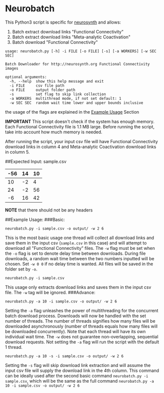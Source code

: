 # Neurobatch
This Python3 script is specific for [neurosynth](http://neurosynth.org/) and allows:

1. Batch extract download links "Functional Connectivity"
2. Batch extract download links "Meta-analytic Coactivation"
3. Batch download "Functional Connectivity"
````
usage: neurobatch.py [-h] -i FILE [-o FILE] [-s] [-a WORKERS] [-w SEC SEC]

Batch Downloader for http://neurosynth.org Functional Connectivity images

optional arguments:
  -h, --help  show this help message and exit
  -i FILE     csv file path
  -o FILE     output folder path
  -s          set flag to skip link collection
  -a WORKERS  multithread mode, if not set default: 1
  -w SEC SEC  random wait time lower and upper bounds inclusive
````
the usage of the flags are explained in the [Example Usage](#example-usage) Section

**IMPORTANT** This script doesn't check if the system has enough memory. Each Functional Connectivity file is 1.1 MB large. Before running the script, take into account how much memory is needed.

After running the script, your input csv file will have Functional Connectivity download links in column 4 and Meta-analytic Coactivation download links in column 5.

##Expected Input:
sample.csv

 -56 |14  | 10|
--- | --- | ---
10 | -2 | 4
24 | -2 | 56
-6 | 16 | 42

**NOTE** that there should not be any headers

##Example Usage:
###Basic:
````
neurobatch.py -i sample.csv -o output/ -w 2 6
````
This is the most basic usage one thread will collect all download links and save them in the input csv (`sample.csv` in this case) and will attempt to download all "Functional Connectivity" files. The `-w` flag must be set when the `-o` flag is set to denote delay time between downloads. During file downloads, a random wait time between the two numbers inputted will be chosen. Set `-w 0 0` if no delay time is wanted. All files will be saved in the folder set by `-o`.

````
neurobatch.py -i sample.csv
````
This usage only extracts download links and saves them in the input csv file. The `-w` tag will be ignored.
###Advance:
````
neurobatch.py -a 10 -i sample.csv -o output/ -w 2 6
````
Setting the `-a` flag unleashes the power of multithreading for the concurrent batch download process. Downloads will now be handled with the set number of threads. The number of threads signifies how many files will be downloaded asynchronously (number of threads equals how many files will be downloaded concurrently). Note that each thread will have its own individual wait time. The `-w` does not guarantee non-overlapping, sequential download requests. Not setting the `-a` flag will run the script with the default 1 thread.

````
neurobatch.py -a 10 -s -i sample.csv -o output/ -w 2 6
````
Setting the `-s` flag will skip download link extraction and will assume the input csv file will supply the download link in the 4th column. This command can be ideally used after the second basic command `neurobatch.py -i sample.csv`, which will be the same as the full command `neurobatch.py -a 10 -i sample.csv -o output/ -w 2 6`
